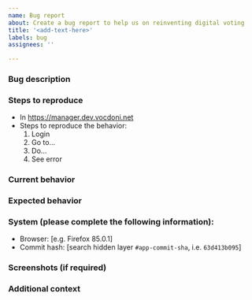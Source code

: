 ```yaml
---
name: Bug report
about: Create a bug report to help us on reinventing digital voting
title: '<add-text-here>'
labels: bug
assignees: ''

---
```


### Bug description
<!-- A short summary of what the bug is. Please be clear and concise. -->

### Steps to reproduce
<!-- Please, edit and/or complete the following information -->
- In https://manager.dev.vocdoni.net
- Steps to reproduce the behavior:
    1. Login
    2. Go to...
    3. Do...
    4. See error

### Current behavior
<!-- In depth explanation, if required, or a clear and concise description of what actually happens. -->

### Expected behavior
<!-- A clear and concise description of what you expected to happen. -->

### System (please complete the following information):
- Browser: [e.g. Firefox 85.0.1]
- Commit hash: [search hidden layer `#app-commit-sha`, i.e. `63d413b095`]

### Screenshots (if required)

### Additional context
<!-- Add any other context about the problem here. -->
